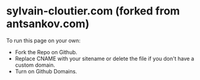 # sylvain-cloutier.com (forked from antsankov.com)

To run this page on your own:

* Fork the Repo on Github. 
* Replace CNAME with your sitename or delete the file if you don't have a custom domain. 
* Turn on Github Domains.

